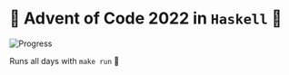 # 🎄 Advent of Code 2022 in `Haskell` 🎄

![Progress](https://progress-bar.dev/8/?scale=50&title=stars&width=200&color=ffd700&suffix=⭐)

Runs all days with `make run` 🎅
